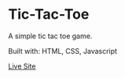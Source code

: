 # Tic-Tac-Toe
A simple tic tac toe game.

Built with: HTML, CSS, Javascript

[Live Site](https://zanmdev.github.io/Tic-Tac-Toe/)
